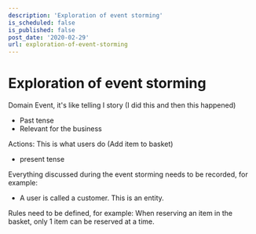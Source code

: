 ```yaml
---
description: 'Exploration of event storming'
is_scheduled: false
is_published: false
post_date: '2020-02-29'
url: exploration-of-event-storming
---
```

# Exploration of event storming

Domain Event, it's like telling I story (I did this and then this happened)
- Past tense
- Relevant for the business

Actions: This is what users do (Add item to basket)
- present tense

Everything discussed during the event storming needs to be recorded, for example:
- A user is called a customer. This is an entity.

Rules need to be defined, for example: When reserving an item in the basket, only 1 item can be reserved at a time.